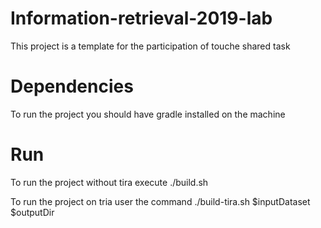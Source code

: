 # Information-retrieval-2019-lab

This project is a template for the participation of touche shared task

# Dependencies

To run the project you should have gradle installed on the machine

# Run
To run the project without tira execute
./build.sh

To run the project on tria user the command 
./build-tira.sh $inputDataset $outputDir

